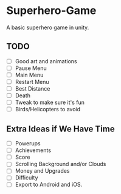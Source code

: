 # Superhero-Game
A basic superhero game in unity.

## TODO
- [ ] Good art and animations 
- [ ] Pause Menu
- [ ] Main Menu
- [ ] Restart Menu
- [ ] Best Distance
- [ ] Death
- [ ] Tweak to make sure it's fun
- [ ] Birds/Helicopters to avoid

## Extra Ideas if We Have Time
- [ ] Powerups
- [ ] Achievements
- [ ] Score
- [ ] Scrolling Background and/or Clouds
- [ ] Money and Upgrades
- [ ] Difficulty
- [ ] Export to Android and iOS.
